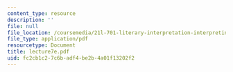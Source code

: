 ```yaml
---
content_type: resource
description: ''
file: null
file_location: /coursemedia/21l-701-literary-interpretation-interpreting-poetry-fall-2003/fc2cb1c27c6badf4be2b4a01f13202f2_lecture7e.pdf
file_type: application/pdf
resourcetype: Document
title: lecture7e.pdf
uid: fc2cb1c2-7c6b-adf4-be2b-4a01f13202f2
---
```

